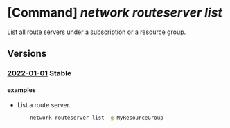 # [Command] _network routeserver list_

List all route servers under a subscription or a resource group.

## Versions

### [2022-01-01](/Resources/mgmt-plane/L3N1YnNjcmlwdGlvbnMve30vcHJvdmlkZXJzL21pY3Jvc29mdC5uZXR3b3JrL3ZpcnR1YWxodWJz/2022-01-01.xml) **Stable**

<!-- mgmt-plane /subscriptions/{}/providers/microsoft.network/virtualhubs 2022-01-01 -->
<!-- mgmt-plane /subscriptions/{}/resourcegroups/{}/providers/microsoft.network/virtualhubs 2022-01-01 -->

#### examples

- List a route server.
    ```bash
        network routeserver list -g MyResourceGroup
    ```
